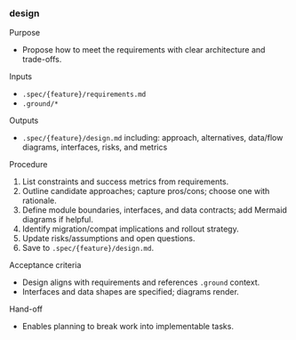 ### design

Purpose

- Propose how to meet the requirements with clear architecture and trade-offs.

Inputs

- `.spec/{feature}/requirements.md`
- `.ground/*`

Outputs

- `.spec/{feature}/design.md` including: approach, alternatives, data/flow diagrams, interfaces, risks, and metrics

Procedure

1. List constraints and success metrics from requirements.
2. Outline candidate approaches; capture pros/cons; choose one with rationale.
3. Define module boundaries, interfaces, and data contracts; add Mermaid diagrams if helpful.
4. Identify migration/compat implications and rollout strategy.
5. Update risks/assumptions and open questions.
6. Save to `.spec/{feature}/design.md`.

Acceptance criteria

- Design aligns with requirements and references `.ground` context.
- Interfaces and data shapes are specified; diagrams render.

Hand-off

- Enables planning to break work into implementable tasks.
